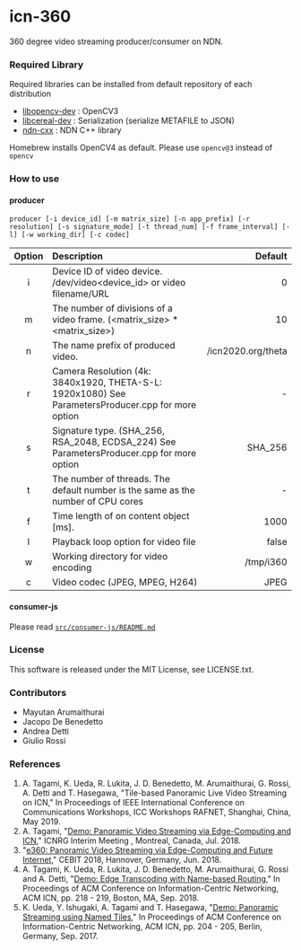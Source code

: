 icn-360
===
360 degree video streaming producer/consumer on NDN.

### Required Library

Required libraries can be installed from default repository of each distribution

- [libopencv-dev](https://github.com/opencv/opencv) : OpenCV3
- [libcereal-dev](https://github.com/USCiLab/cereal) : Serialization (serialize METAFILE to JSON)
- [ndn-cxx](https://github.com/named-data) : NDN C++ library

Homebrew installs OpenCV4 as default. Please use `opencv@3` instead of `opencv`


### How to use
#### producer

```
producer [-i device_id] [-m matrix_size] [-n app_prefix] [-r resolution] [-s signature_mode] [-t thread_num] [-f frame_interval] [-l] [-w working_dir] [-c codec]
```

|Option|Description|Default|
|:--:|:--|--:|
|i|Device ID of video device. /dev/video<device_id> or video filename/URL | 0|
|m|The number of divisions of a video frame. (<matrix_size> * <matrix_size>)|10|
|n|The name prefix of produced video. | /icn2020.org/theta|
|r|Camera Resolution (4k: 3840x1920, THETA-S-L: 1920x1080) See ParametersProducer.cpp for more option |-|
|s|Signature type. (SHA_256, RSA_2048, ECDSA_224) See ParametersProducer.cpp for more option |SHA_256|
|t|The number of threads. The default number is the same as the number of CPU cores|-|
|f| Time length of on content object [ms]. |1000|
|l|Playback loop option for video file  |false|
|w|Working directory for video encoding |/tmp/i360|
|c|Video codec (JPEG, MPEG, H264) |JPEG|

#### consumer-js

Please read [`src/consumer-js/README.md`](/src/consumer-js/README.md)

### License

This software is released under the MIT License, see LICENSE.txt.

### Contributors

- Mayutan Arumaithurai
- Jacopo De Benedetto
- Andrea Detti
- Giulio Rossi

### References
1. A. Tagami, K. Ueda, R. Lukita, J. D. Benedetto, M. Arumaithurai, G. Rossi, A. Detti and T. Hasegawa, "Tile-based Panoramic Live Video Streaming on ICN," In Proceedings of IEEE International Conference on Communications Workshops, ICC Workshops RAFNET, Shanghai, China, May 2019.
1. A. Tagami, "[Demo: Panoramic Video Streaming via Edge-Computing and ICN](https://datatracker.ietf.org/meeting/interim-2018-icnrg-02/session/icnrg)," ICNRG Interim Meeting , Montreal, Canada, Jul. 2018.
1. "[e360: Panoramic Video Streaming via Edge-Computing and Future Internet](http://www.icn2020.org/e360/)," CEBIT 2018, Hannover, Germany, Jun. 2018.
1. A. Tagami, K. Ueda, R. Lukita, J. D. Benedetto, M. Arumaithurai, G. Rossi and A. Detti, "[Demo: Edge Transcoding with Name-based Routing](https://dl.acm.org/citation.cfm?doid=3267955.3269008)," In Proceedings of ACM Conference on Information-Centric Networking, ACM ICN, pp. 218 - 219, Boston, MA, Sep. 2018.
1. K. Ueda, Y. Ishugaki, A. Tagami and T. Hasegawa, "[Demo: Panoramic Streaming using Named Tiles](https://dl.acm.org/citation.cfm?doid=3125719.3132093)," In Proceedings of ACM Conference on Information-Centric Networking, ACM ICN, pp. 204 - 205, Berlin, Germany, Sep. 2017.

